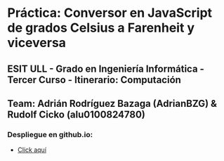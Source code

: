 # Práctica: Conversor en JavaScript de grados Celsius a Farenheit y viceversa
## ESIT ULL - Grado en Ingeniería Informática - Tercer Curso - Itinerario: Computación
## Team: Adrián Rodríguez Bazaga (AdrianBZG) & Rudolf Cicko (alu0100824780)

### Despliegue en github.io:
* [Click aquí](http://adrianbzg.github.io/PL_SimpleTemperatureConverter/index.html)